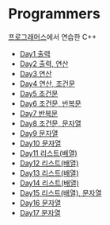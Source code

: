 # Programmers
<a href='https://school.programmers.co.kr/learn/challenges?order=recent&languages=cpp&page=1&levels=0'>프로그래머스</a>에서 연습한 C++

- <a href='https://github.com/DM-09/cpp-practice/tree/main/programmers/Day1'>Day1 출력</a>
- <a href='https://github.com/DM-09/cpp-practice/tree/main/programmers/Day2'>Day2 출력, 연산</a>
- <a href='https://github.com/DM-09/cpp-practice/tree/main/programmers/Day3'>Day3 연산</a>
- <a href='https://github.com/DM-09/cpp-practice/tree/main/programmers/Day4'>Day4 연산, 조건문</a>
- <a href='https://github.com/DM-09/cpp-practice/tree/main/programmers/Day5'>Day5 조건문</a>
- <a href='https://github.com/DM-09/cpp-practice/tree/main/programmers/Day6'>Day6 조건문, 반복문</a>
- <a href='https://github.com/DM-09/cpp-practice/tree/main/programmers/Day7'>Day7 반복문</a>
- <a href='https://github.com/DM-09/cpp-practice/tree/main/programmers/Day8'>Day8 조건문, 문자열</a>
- <a href='https://github.com/DM-09/cpp-practice/tree/main/programmers/Day9'>Day9 문자열</a>
- <a href='https://github.com/DM-09/cpp-practice/tree/main/programmers/Day10'>Day10 문자열</a>
- <a href='https://github.com/DM-09/cpp-practice/tree/main/programmers/Day11'>Day11 리스트(배열)</a>
- <a href='https://github.com/DM-09/cpp-practice/tree/main/programmers/Day12'>Day12 리스트(배열)</a>
- <a href='https://github.com/DM-09/cpp-practice/tree/main/programmers/Day13'>Day13 리스트(배열)</a>
- <a href='https://github.com/DM-09/cpp-practice/tree/main/programmers/Day14'>Day14 리스트(배열)</a>
- <a href='https://github.com/DM-09/cpp-practice/tree/main/programmers/Day15'>Day15 리스트(배열), 문자열</a>
- <a href='https://github.com/DM-09/cpp-practice/tree/main/programmers/Day16'>Day16 문자열</a>
- <a href='https://github.com/DM-09/cpp-practice/tree/main/programmers/Day17'>Day17 문자열</a>
